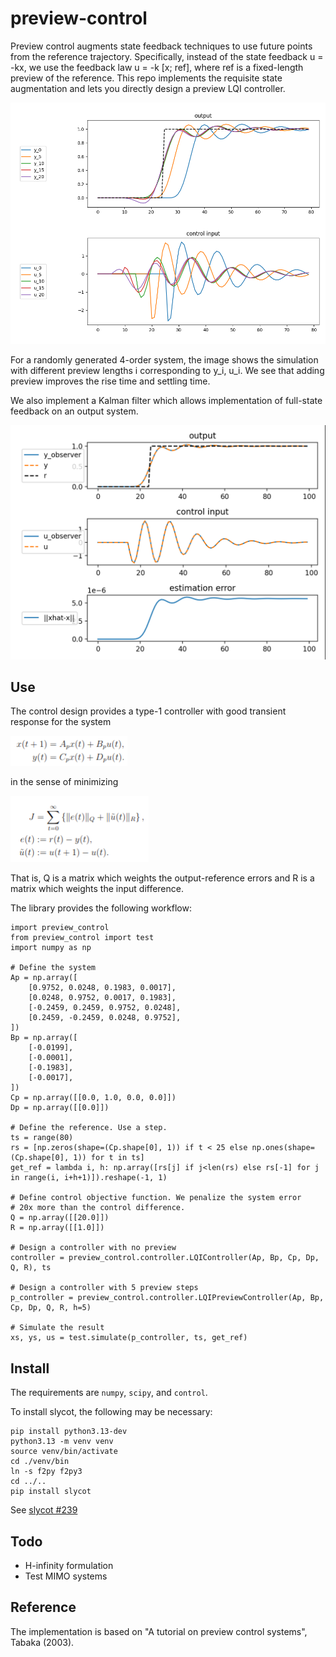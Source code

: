 # preview-control
Preview control augments state feedback techniques to use future points from the reference trajectory. Specifically, instead of the state feedback u = -kx, we use the feedback law u = -k [x; ref], where ref is a fixed-length preview of the reference. This repo implements the requisite state augmentation and lets you directly design a preview LQI controller.

![controller results](img/result.png)

For a randomly generated 4-order system, the image shows the simulation with different preview lengths i corresponding to y_i, u_i. We see that adding preview improves the rise time and settling time.

We also implement a Kalman filter which allows implementation of full-state feedback on an output system.

![kalman results](img/observer.png)

## Use

The control design provides a type-1 controller with good transient response for the system

![ss](img/ss.png)

in the sense of minimizing

![cost](img/cost.png)

That is, Q is a matrix which weights the output-reference errors and R is a matrix which weights the input difference.

The library provides the following workflow:

```
import preview_control
from preview_control import test
import numpy as np

# Define the system
Ap = np.array([
    [0.9752, 0.0248, 0.1983, 0.0017],
    [0.0248, 0.9752, 0.0017, 0.1983],
    [-0.2459, 0.2459, 0.9752, 0.0248],
    [0.2459, -0.2459, 0.0248, 0.9752],
])
Bp = np.array([
    [-0.0199],
    [-0.0001],
    [-0.1983],
    [-0.0017],
])
Cp = np.array([[0.0, 1.0, 0.0, 0.0]])
Dp = np.array([[0.0]])

# Define the reference. Use a step.
ts = range(80)
rs = [np.zeros(shape=(Cp.shape[0], 1)) if t < 25 else np.ones(shape=(Cp.shape[0], 1)) for t in ts]
get_ref = lambda i, h: np.array([rs[j] if j<len(rs) else rs[-1] for j in range(i, i+h+1)]).reshape(-1, 1)

# Define control objective function. We penalize the system error
# 20x more than the control difference.
Q = np.array([[20.0]])
R = np.array([[1.0]])

# Design a controller with no preview
controller = preview_control.controller.LQIController(Ap, Bp, Cp, Dp, Q, R), ts

# Design a controller with 5 preview steps
p_controller = preview_control.controller.LQIPreviewController(Ap, Bp, Cp, Dp, Q, R, h=5)

# Simulate the result
xs, ys, us = test.simulate(p_controller, ts, get_ref)
```

## Install
The requirements are `numpy`, `scipy`, and `control`.

To install slycot, the following may be necessary:

```
pip install python3.13-dev
python3.13 -m venv venv
source venv/bin/activate
cd ./venv/bin
ln -s f2py f2py3
cd ../..
pip install slycot
```

See [slycot #239](https://github.com/python-control/Slycot/issues/239)

## Todo
- H-infinity formulation
- Test MIMO systems

## Reference
The implementation is based on "A tutorial on preview control systems", Tabaka (2003).
